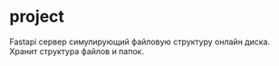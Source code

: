 # project
Fastapi сервер симулирующий файловую структуру онлайн диска. Хранит структура файлов и папок.
